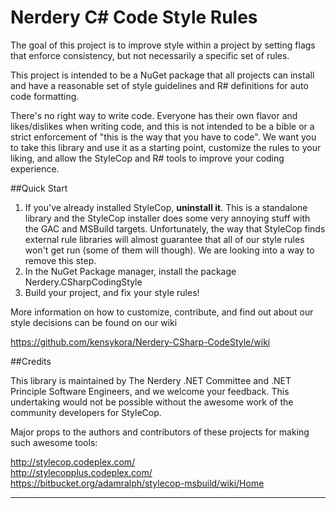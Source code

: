 # Nerdery C# Code Style Rules

The goal of this project is to improve style within a project by setting flags that enforce consistency, but not necessarily a specific set of rules.

This project is intended to be a NuGet package that all projects can install and have a reasonable set of style guidelines and R# definitions for auto code formatting.

There's no right way to write code. Everyone has their own flavor and likes/dislikes when writing code, and this is not intended to be a bible or a strict enforcement of "this is the way that you have to code". We want you to take this library and use it as a starting point, customize the rules to your liking, and allow the StyleCop and R# tools to improve your coding experience.

##Quick Start

 1. If you've already installed StyleCop, **uninstall it**. This is a standalone library and the StyleCop installer does some very annoying stuff with the GAC and MSBuild targets. Unfortunately, the way that StyleCop finds external rule libraries will almost guarantee that all of our style rules won't get run (some of them will though). We are looking into a way to remove this step.
 1. In the NuGet Package manager, install the package Nerdery.CSharpCodingStyle
 1. Build your project, and fix your style rules!
 
More information on how to customize, contribute, and find out about our style decisions can be found on our wiki 

<https://github.com/kensykora/Nerdery-CSharp-CodeStyle/wiki>

##Credits

This library is maintained by The Nerdery .NET Committee and .NET Principle Software Engineers, and we welcome your feedback. This undertaking would not be possible without the awesome work of the community developers for StyleCop.

Major props to the authors and contributors of these projects for making such awesome tools:

<http://stylecop.codeplex.com/>  
<http://stylecopplus.codeplex.com/>  
<https://bitbucket.org/adamralph/stylecop-msbuild/wiki/Home>

---

